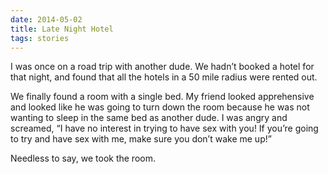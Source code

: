 ```yaml
---
date: 2014-05-02
title: Late Night Hotel
tags: stories
---
```


I was once on a road trip with another dude. We hadn’t booked a hotel for that night, and found that all the hotels in a 50 mile radius were rented out. 

We finally found a room with a single bed. My friend looked apprehensive and looked like he was going to turn down the room because he was not wanting to sleep in the same bed as another dude. I was angry and screamed, “I have no interest in trying to have sex with you! If you’re going to try and have sex with me, make sure you don’t wake me up!” 

Needless to say, we took the room.
